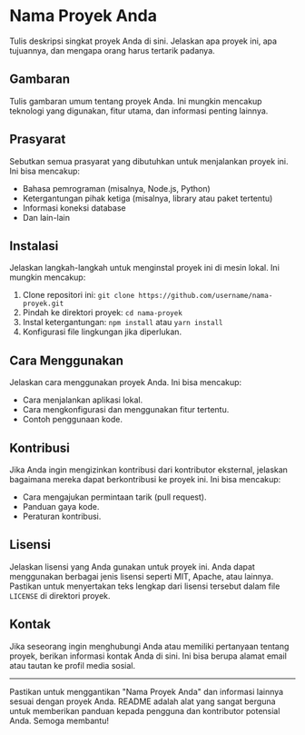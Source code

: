 # Nama Proyek Anda

Tulis deskripsi singkat proyek Anda di sini. Jelaskan apa proyek ini, apa tujuannya, dan mengapa orang harus tertarik padanya.

## Gambaran

Tulis gambaran umum tentang proyek Anda. Ini mungkin mencakup teknologi yang digunakan, fitur utama, dan informasi penting lainnya.

## Prasyarat

Sebutkan semua prasyarat yang dibutuhkan untuk menjalankan proyek ini. Ini bisa mencakup:

- Bahasa pemrograman (misalnya, Node.js, Python)
- Ketergantungan pihak ketiga (misalnya, library atau paket tertentu)
- Informasi koneksi database
- Dan lain-lain

## Instalasi

Jelaskan langkah-langkah untuk menginstal proyek ini di mesin lokal. Ini mungkin mencakup:

1. Clone repositori ini: `git clone https://github.com/username/nama-proyek.git`
2. Pindah ke direktori proyek: `cd nama-proyek`
3. Instal ketergantungan: `npm install` atau `yarn install`
4. Konfigurasi file lingkungan jika diperlukan.

## Cara Menggunakan

Jelaskan cara menggunakan proyek Anda. Ini bisa mencakup:

- Cara menjalankan aplikasi lokal.
- Cara mengkonfigurasi dan menggunakan fitur tertentu.
- Contoh penggunaan kode.

## Kontribusi

Jika Anda ingin mengizinkan kontribusi dari kontributor eksternal, jelaskan bagaimana mereka dapat berkontribusi ke proyek ini. Ini bisa mencakup:

- Cara mengajukan permintaan tarik (pull request).
- Panduan gaya kode.
- Peraturan kontribusi.

## Lisensi

Jelaskan lisensi yang Anda gunakan untuk proyek ini. Anda dapat menggunakan berbagai jenis lisensi seperti MIT, Apache, atau lainnya. Pastikan untuk menyertakan teks lengkap dari lisensi tersebut dalam file `LICENSE` di direktori proyek.

## Kontak

Jika seseorang ingin menghubungi Anda atau memiliki pertanyaan tentang proyek, berikan informasi kontak Anda di sini. Ini bisa berupa alamat email atau tautan ke profil media sosial.

---

Pastikan untuk menggantikan "Nama Proyek Anda" dan informasi lainnya sesuai dengan proyek Anda. README adalah alat yang sangat berguna untuk memberikan panduan kepada pengguna dan kontributor potensial Anda. Semoga membantu!
